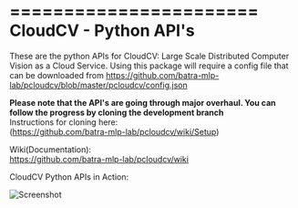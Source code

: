 =======================
CloudCV - Python API's
=======================

These are the python APIs for CloudCV: Large Scale Distributed Computer Vision as a Cloud Service.
Using this package will require a config file that can be downloaded from 
https://github.com/batra-mlp-lab/pcloudcv/blob/master/pcloudcv/config.json

**Please note that the API's are going through major overhaul. You can follow the progress by cloning the development branch**  
Instructions for cloning here:  
(https://github.com/batra-mlp-lab/pcloudcv/wiki/Setup)

Wiki(Documentation):  
https://github.com/batra-mlp-lab/pcloudcv/wiki

CloudCV Python APIs in Action: 
 
![Screenshot](http://godel.ece.vt.edu/cloudcv/fileupload/media/pictures/output_new.gif)
